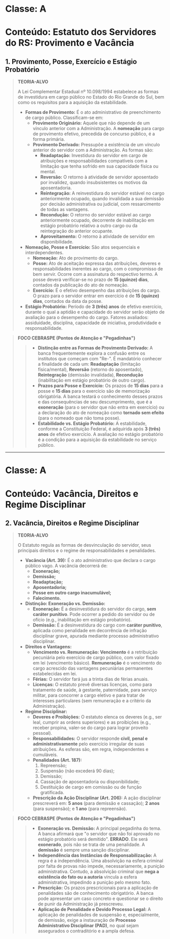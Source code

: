 # Classe: A
# Conteúdo: Estatuto dos Servidores do RS: Provimento e Vacância

## 1. Provimento, Posse, Exercício e Estágio Probatório

> **TEORIA-ALVO**
>
> A Lei Complementar Estadual nº 10.098/1994 estabelece as formas de investidura em cargo público no Estado do Rio Grande do Sul, bem como os requisitos para a aquisição da estabilidade.
>
> * **Formas de Provimento:** É o ato administrativo de preenchimento de cargo público. Classificam-se em:
>     * **Provimento Originário:** Aquele que não depende de um vínculo anterior com a Administração. A **nomeação** para cargo de provimento efetivo, precedida de concurso público, é a forma primária.
>     * **Provimento Derivado:** Pressupõe a existência de um vínculo anterior do servidor com a Administração. As formas são:
>         * **Readaptação:** Investidura do servidor em cargo de atribuições e responsabilidades compatíveis com a limitação que tenha sofrido em sua capacidade física ou mental.
>         * **Reversão:** O retorno à atividade de servidor aposentado por invalidez, quando insubsistentes os motivos da aposentadoria.
>         * **Reintegração:** A reinvestidura do servidor estável no cargo anteriormente ocupado, quando invalidada a sua demissão por decisão administrativa ou judicial, com ressarcimento de todas as vantagens.
>         * **Recondução:** O retorno do servidor estável ao cargo anteriormente ocupado, decorrente de inabilitação em estágio probatório relativo a outro cargo ou da reintegração do anterior ocupante.
>         * **Aproveitamento:** O retorno à atividade de servidor em disponibilidade.
> * **Nomeação, Posse e Exercício:** São atos sequenciais e interdependentes.
>     * **Nomeação:** Ato de provimento do cargo.
>     * **Posse:** Ato de aceitação expressa das atribuições, deveres e responsabilidades inerentes ao cargo, com o compromisso de bem servir. Ocorre com a assinatura do respectivo termo. A posse deverá verificar-se no prazo de **15 (quinze) dias**, contados da publicação do ato de nomeação.
>     * **Exercício:** É o efetivo desempenho das atribuições do cargo. O prazo para o servidor entrar em exercício é de **15 (quinze) dias**, contados da data da posse.
> * **Estágio Probatório:** Período de **3 (três) anos** de efetivo exercício, durante o qual a aptidão e capacidade do servidor serão objeto de avaliação para o desempenho do cargo. Fatores avaliados: assiduidade, disciplina, capacidade de iniciativa, produtividade e responsabilidade.

> **FOCO CEBRASPE (Pontos de Atenção e "Pegadinhas")**
>
> > * **Distinção entre as Formas de Provimento Derivado:** A banca frequentemente explora a confusão entre os institutos que começam com "Re-". É mandatório conhecer a finalidade de cada um: **Readaptação** (limitação física/mental), **Reversão** (retorno do aposentado), **Reintegração** (demissão invalidada), **Recondução** (inabilitação em estágio probatório de outro cargo).
> > * **Prazos para Posse e Exercício:** Os prazos de **15 dias** para a posse e **15 dias** para o exercício são de memorização obrigatória. A banca testará o conhecimento desses prazos e das consequências de seu descumprimento, que é a **exoneração** (para o servidor que não entra em exercício) ou a declaração do ato de nomeação como **tornado sem efeito** (para o nomeado que não toma posse).
> > * **Estabilidade vs. Estágio Probatório:** A estabilidade, conforme a Constituição Federal, é adquirida após **3 (três) anos** de efetivo exercício. A avaliação no estágio probatório é a condição para a aquisição da estabilidade no serviço público.

---
# Classe: A
# Conteúdo: Vacância, Direitos e Regime Disciplinar

## 2. Vacância, Direitos e Regime Disciplinar

> **TEORIA-ALVO**
>
> O Estatuto regula as formas de desvinculação do servidor, seus principais direitos e o regime de responsabilidades e penalidades.
>
> * **Vacância (Art. 39):** É o ato administrativo que declara o cargo público vago. A vacância decorrerá de:
>     * **Exoneração;**
>     * **Demissão;**
>     * **Readaptação;**
>     * **Aposentadoria;**
>     * **Posse em outro cargo inacumulável;**
>     * **Falecimento.**
> * **Distinção: Exoneração vs. Demissão:**
>     * **Exoneração:** É a desinvestidura do servidor do cargo, **sem caráter punitivo**. Pode ocorrer a pedido do servidor ou de ofício (e.g., inabilitação em estágio probatório).
>     * **Demissão:** É a desinvestidura do cargo com **caráter punitivo**, aplicada como penalidade em decorrência de infração disciplinar grave, apurada mediante processo administrativo disciplinar.
> * **Direitos e Vantagens:**
>     * **Vencimento vs. Remuneração:** **Vencimento** é a retribuição pecuniária pelo exercício de cargo público, com valor fixado em lei (vencimento básico). **Remuneração** é o vencimento do cargo acrescido das vantagens pecuniárias permanentes estabelecidas em lei.
>     * **Férias:** O servidor fará jus a trinta dias de férias anuais.
>     * **Licenças:** O estatuto prevê diversas licenças, como para tratamento de saúde, à gestante, paternidade, para serviço militar, para concorrer a cargo eletivo e para tratar de interesses particulares (sem remuneração e a critério da Administração).
> * **Regime Disciplinar:**
>     * **Deveres e Proibições:** O estatuto elenca os deveres (e.g., ser leal, cumprir as ordens superiores) e as proibições (e.g., receber propina, valer-se do cargo para lograr proveito pessoal).
>     * **Responsabilidades:** O servidor responde **civil, penal e administrativamente** pelo exercício irregular de suas atribuições. As esferas são, em regra, independentes e cumuláveis.
>     * **Penalidades (Art. 187):**
>         1.  Repreensão;
>         2.  Suspensão (não excederá 90 dias);
>         3.  Demissão;
>         4.  Cassação de aposentadoria ou disponibilidade;
>         5.  Destituição de cargo em comissão ou de função gratificada.
>     * **Prescrição da Ação Disciplinar (Art. 206):** A ação disciplinar prescreverá em: **5 anos** (para demissão e cassação); **2 anos** (para suspensão); e **1 ano** (para repreensão).

> **FOCO CEBRASPE (Pontos de Atenção e "Pegadinhas")**
>
> > * **Exoneração vs. Demissão:** A principal pegadinha do tema. A banca afirmará que "o servidor que não foi aprovado no estágio probatório será demitido". **ERRADO**. Ele será **exonerado**, pois não se trata de uma penalidade. A **demissão** é sempre uma sanção disciplinar.
> > * **Independência das Instâncias de Responsabilização:** A regra é a independência. Uma absolvição na esfera criminal por falta de provas não impede, necessariamente, a punição administrativa. Contudo, a absolvição criminal que **nega a existência do fato ou a autoria** vincula a esfera administrativa, impedindo a punição pelo mesmo fato.
> > * **Prescrição:** Os prazos prescricionais para a aplicação de penalidades são de conhecimento obrigatório. A banca pode apresentar um caso concreto e questionar se o direito de punir da Administração já prescreveu.
> > * **Aplicação de Penalidade e Devido Processo Legal:** A aplicação de penalidades de suspensão e, especialmente, de demissão, exige a instauração de **Processo Administrativo Disciplinar (PAD)**, no qual sejam assegurados o contraditório e a ampla defesa.